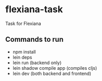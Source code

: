 # flexiana-task

Task for Flexiana

## Commands to run

- npm install
- lein deps
- lein run (backend only)
- lein shadow compile app (compiles cljs)
- lein dev (both backend and frontend)
